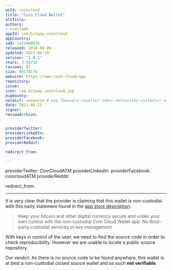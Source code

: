 ```yaml
---
wsId: coincloud
title: "Coin Cloud Wallet"
altTitle: 
authors:
- kiwilamb
appId: com.bitpay.coincloud
appCountry: 
idd: 1421460676
released: 2018-09-09
updated: 2021-06-29
version: "1.9.1"
stars: 3.56716
reviews: 67
size: 80178176
website: https://www.coin.cloud/app
repository: 
issue: 
icon: com.bitpay.coincloud.jpg
bugbounty: 
verdict: nosource # wip fewusers nowallet nobtc obfuscated custodial nosource nonverifiable reproducible bounty defunct
date: 2021-05-12
signer: 
reviewArchive:


providerTwitter: 
providerLinkedIn: 
providerFacebook: 
providerReddit: 

redirect_from:

---
```


providerTwitter: CoinCloudATM
providerLinkedIn: 
providerFacebook: coincloudATM
providerReddit: 

redirect_from:

---

It is very clear that the provider is claiming that this wallet is non-custodial with this early statement found in the [app store description](https://apps.apple.com/app/id1421460676).

> Keep your bitcoin and other digital currency secure and under your own control with the non-custodial Coin Cloud Wallet app. No third-party custodial services or key management

With keys in control of the user, we need to find the source code in order to check reproducibility. However we are unable to locate a public source repository.

Our verdict: As there is no source code to be found anywhere, this wallet is at best a non-custodial closed source wallet and as such **not verifiable**.

